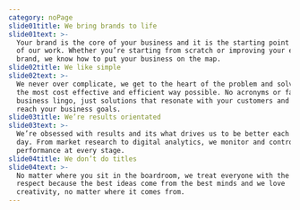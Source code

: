 ```yaml
---
category: noPage
slide01title: We bring brands to life
slide01text: >-
  Your brand is the core of your business and it is the starting point for all
  of our work. Whether you’re starting from scratch or improving your existing
  brand, we know how to put your business on the map.
slide02title: We like simple
slide02text: >-
  We never over complicate, we get to the heart of the problem and solve it in
  the most cost effective and efficient way possible. No acronyms or fancy
  business lingo, just solutions that resonate with your customers and help you
  reach your business goals.
slide03title: We’re results orientated
slide03text: >-
  We’re obsessed with results and its what drives us to be better each and every
  day. From market research to digital analytics, we monitor and control
  performance at every stage.
slide04title: We don’t do titles
slide04text: >-
  No matter where you sit in the boardroom, we treat everyone with the same
  respect because the best ideas come from the best minds and we love
  creativity, no matter where it comes from.
---
```


